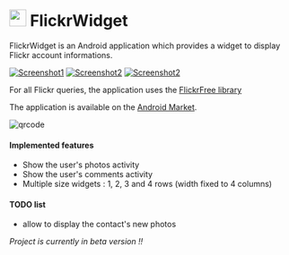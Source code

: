 <img src="https://www.sugarsync.com/pf/D723522_6913874_00521" width="30" height="30"/> FlickrWidget
============

FlickrWidget is an Android application which provides a widget to display Flickr account informations.

[![Screenshot1](http://farm6.static.flickr.com/5097/5534340423_828e3e3464_m_d.jpg)](http://www.flickr.com/photos/goukely/5534340423/)
[![Screenshot2](http://farm6.static.flickr.com/5180/5536616903_f2f5a8230a_m_d.jpg)](http://www.flickr.com/photos/goukely/5536616903/)
[![Screenshot2](http://farm6.static.flickr.com/5179/5577583384_9f160c9b18_m_d.jpg)](http://www.flickr.com/photos/goukely/5577583384/)

For all Flickr queries, the application uses the [FlickrFree library][FlickrFree-Library]

The application is available on the [Android Market][AM].

![qrcode](http://farm6.static.flickr.com/5109/5579774410_59c438f823_o_d.png)

#### Implemented features

* Show the user's photos activity
* Show the user's comments activity
* Multiple size widgets : 1, 2, 3 and 4 rows (width fixed to 4 columns)


#### TODO list

* allow to display the contact's new photos


_Project is currently in beta version !!_

[FlickrFree-Library]: https://github.com/tbruyelle/FlickrFree-Library
[AM]: http://goo.gl/zVzfJ
